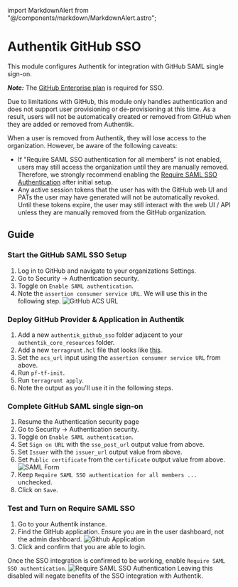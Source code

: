 import MarkdownAlert from "@/components/markdown/MarkdownAlert.astro";

# Authentik GitHub SSO

This module configures Authentik for integration with GitHub SAML single sign-on.

***Note:*** The [GitHub Enterprise plan](https://docs.github.com/en/enterprise-cloud@latest/admin/managing-iam/using-saml-for-enterprise-iam/configuring-saml-single-sign-on-for-your-enterprise) is required for SSO.   

<MarkdownAlert severity="warning">
  Due to limitations with GitHub, this module only handles authentication and does not support user provisioning or de-provisioning at this time.
  As a result, users will not be automatically created or removed from GitHub when they are added or removed from Authentik.

  When a user is removed from Authentik, they will lose access to the organization. However, be aware of the following caveats:

  - If "Require SAML SSO authentication for all members" is not enabled, users may still access the organization until they are manually removed. 
    Therefore, we strongly recommend enabling the [Require SAML SSO Authentication](#test-and-turn-on-require-saml-sso) after initial setup.
  - Any active session tokens that the user has with the GitHub web UI and PATs the user may have generated will not be automatically revoked. 
    Until these tokens expire, the user may still interact with the web UI / API unless they are manually removed from the GitHub organization.
</MarkdownAlert>

## Guide

### Start the GitHub SAML SSO Setup

1. Log in to GitHub and navigate to your organizations Settings.
2. Go to Security -> Authentication security.
3. Toggle on `Enable SAML authentication`.
4. Note the `assertion consumer service URL`. We will use this in the following step.
   ![GitHub ACS URL](doc_images/github-acs-url.png)
   

### Deploy GitHub Provider & Application in Authentik

1. Add a new `authentik_github_sso` folder adjacent to your `authentik_core_resources` folder.
2. Add a new `terragrunt.hcl` file that looks like [this](https://github.com/Panfactum/stack/blob/__PANFACTUM_VERSION_MAIN__/packages/reference/environments/production/us-east-2/authentik_github_sso/terragrunt.hcl).
3. Set the `acs_url` input using the `assertion consumer service URL` from above.
4. Run `pf-tf-init`.
5. Run `terragrunt apply`.
6. Note the output as you'll use it in the following steps.

### Complete GitHub SAML single sign-on

1. Resume the Authentication security page
2. Go to Security -> Authentication security.
3. Toggle on `Enable SAML authentication`.
4. Set `Sign on URL` with the `sso_post_url` output value from above.
5. Set `Issuer` with the `issuer_url` output value from above.
6. Set `Public certificate` from the `certificate` output value from above.
   ![SAML Form](doc_images/github-saml-form.png)
7. Keep `Require SAML SSO authentication for all members ...` unchecked.
8. Click on `Save`.

### Test and Turn on Require SAML SSO

1. Go to your Authentik instance.
2. Find the GitHub application. Ensure you are in the user dashboard, not the admin dashboard.
   ![Github Application](doc_images/github-application.png)
3. Click and confirm that you are able to login.

Once the SSO integration is confirmed to be working, enable `Require SAML SSO authentication`. 
![Require SAML SSO Authentication](doc_images/github-require-saml-sso.png)
Leaving this disabled will negate benefits of the SSO integration with Authentik.  